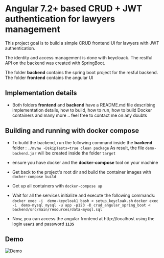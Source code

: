 # Angular 7.2+ based CRUD + JWT authentication for lawyers management

This project goal is to build a simple CRUD frontend UI for lawyers with JWT authentication.

The identity and access management is done with keycloack. The restful API on the backend was created with SpringBoot.

The folder **backend** contains the spring boot project for the resful backend. The folder **frontend** contains the angular UI

## Implementation details

- Both folders **frontend** and **backend** have a README.md file describing implementation details, how to build, how to run, how to build Docker containers and many more .. feel free to contact me on any doubts

## Building and running with docker compose

- To build the backend, run the following command inside the **backend** folder :
`./mvnw -DskipTests=true clean package`
    As result, the file `demo-backend.jar` will be created inside the folder `target`

- ensure you have docker and the **docker-compose** tool on your machine

- Get back to the project's root dir and build the container images with `docker-compose build`
- Get up all containers with `docker-compose up`
- Wait for all the services initialize and execute the following commands:
`docker exec -i  demo-keycloak1 bash < setup_keycloak.sh`
`docker exec -i  demo-mysql mysql -u app -p123 -D crud_angular_spring_boot < backend/src/main/resources/data-mysql.sql`
- Now, you can access the angular frontend at http://localhost using the login **`user1`** and password **`1135`**

## Demo
![Demo](/demo.gif?raw=true "Demo")